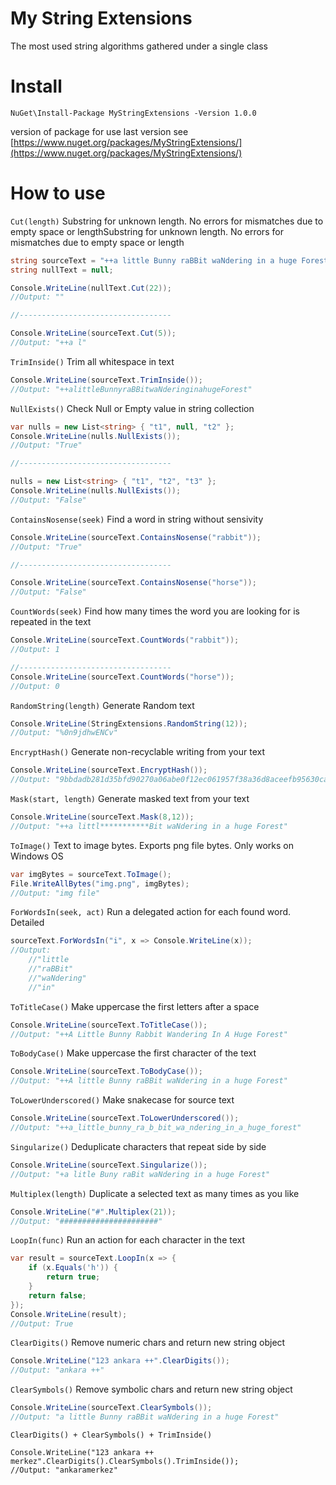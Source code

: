 # My String Extensions

The most used string algorithms gathered under a single class

# Install
```
NuGet\Install-Package MyStringExtensions -Version 1.0.0
```
version of package for use last version see [https://www.nuget.org/packages/MyStringExtensions/](https://www.nuget.org/packages/MyStringExtensions/)

# How to use

<code>Cut(length)</code>
Substring for unknown length. No errors for mismatches due to empty space or lengthSubstring for unknown length. No errors for mismatches due to empty space or length
```csharp
string sourceText = "++a little Bunny raBBit waNdering in a huge Forest";
string nullText = null;

Console.WriteLine(nullText.Cut(22));
//Output: ""

//----------------------------------

Console.WriteLine(sourceText.Cut(5));
//Output: "++a l"

```

<code>TrimInside()</code>
Trim all whitespace in text
```csharp
Console.WriteLine(sourceText.TrimInside());
//Output: "++alittleBunnyraBBitwaNderinginahugeForest"

```

<code>NullExists()</code>
Check Null or Empty value in string collection
```csharp
var nulls = new List<string> { "t1", null, "t2" };
Console.WriteLine(nulls.NullExists());
//Output: "True"

//----------------------------------

nulls = new List<string> { "t1", "t2", "t3" };
Console.WriteLine(nulls.NullExists());
//Output: "False"

```

<code>ContainsNosense(seek)</code>
Find a word in string without sensivity
```csharp
Console.WriteLine(sourceText.ContainsNosense("rabbit"));
//Output: "True"

//----------------------------------

Console.WriteLine(sourceText.ContainsNosense("horse"));
//Output: "False"

```

<code>CountWords(seek)</code>
Find how many times the word you are looking for is repeated in the text
```csharp
Console.WriteLine(sourceText.CountWords("rabbit"));
//Output: 1

//----------------------------------
Console.WriteLine(sourceText.CountWords("horse"));
//Output: 0

```

<code>RandomString(length)</code>
Generate Random text
```csharp
Console.WriteLine(StringExtensions.RandomString(12));
//Output: "%0n9jdhwENCv"

```

<code>EncryptHash()</code>
Generate non-recyclable writing from your text
```csharp
Console.WriteLine(sourceText.EncryptHash());
//Output: "9bbdadb281d35bfd90270a06abe0f12ec061957f38a36d8aceefb95630cac6d1"

```

<code>Mask(start, length)</code>
Generate masked text from your text
```csharp
Console.WriteLine(sourceText.Mask(8,12));
//Output: "++a littl***********Bit waNdering in a huge Forest"

```

<code>ToImage()</code>
Text to image bytes. Exports png file bytes. Only works on Windows OS
```csharp
var imgBytes = sourceText.ToImage();
File.WriteAllBytes("img.png", imgBytes);
//Output: "img file"

```

<code>ForWordsIn(seek, act)</code>
Run a delegated action for each found word. Detailed
```csharp
sourceText.ForWordsIn("i", x => Console.WriteLine(x));
//Output:
    //"little
    //"raBBit"
    //"waNdering"
    //"in"

```

<code>ToTitleCase()</code>
Make uppercase the first letters after a space
```csharp
Console.WriteLine(sourceText.ToTitleCase());
//Output: "++A Little Bunny Rabbit Wandering In A Huge Forest"

```

<code>ToBodyCase()</code>
Make uppercase the first character of the text
```csharp
Console.WriteLine(sourceText.ToBodyCase());
//Output: "++A little Bunny raBBit waNdering in a huge Forest"

```

<code>ToLowerUnderscored()</code>
Make snakecase for source text
```csharp
Console.WriteLine(sourceText.ToLowerUnderscored());
//Output: "++a_little_bunny_ra_b_bit_wa_ndering_in_a_huge_forest"

```


<code>Singularize()</code>
Deduplicate characters that repeat side by side
```csharp
Console.WriteLine(sourceText.Singularize());
//Output: "+a litle Buny raBit waNdering in a huge Forest"

```

<code>Multiplex(length)</code>
Duplicate a selected text as many times as you like
```csharp
Console.WriteLine("#".Multiplex(21));
//Output: "######################"


```
<code>LoopIn(func)</code>
Run an action for each character in the text
```csharp
var result = sourceText.LoopIn(x => {
    if (x.Equals('h')) {
        return true;
    }
    return false;
});
Console.WriteLine(result);
//Output: True

```

<code>ClearDigits()</code>
Remove numeric chars and return new string object
```csharp
Console.WriteLine("123 ankara ++".ClearDigits());
//Output: "ankara ++"

```

<code>ClearSymbols()</code>
Remove symbolic chars and return new string object
```csharp
Console.WriteLine(sourceText.ClearSymbols());
//Output: "a little Bunny raBBit waNdering in a huge Forest"

```

<code>ClearDigits() + ClearSymbols() + TrimInside()</code>

```
Console.WriteLine("123 ankara ++ merkez".ClearDigits().ClearSymbols().TrimInside());
//Output: "ankaramerkez"

```
